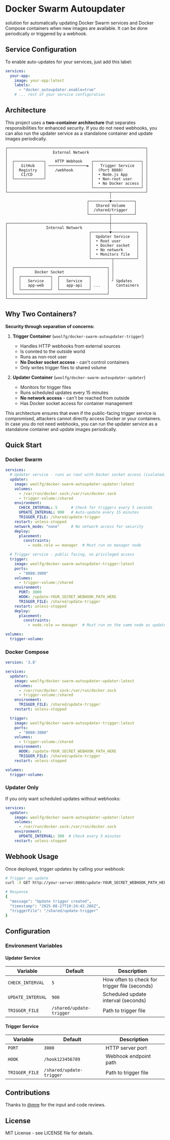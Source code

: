 # Docker Swarm Autoupdater

solution for automatically updating Docker Swarm services and Docker Compose containers when new images are available. It can be done periodically or triggered by a webhook.

## Service Configuration

To enable auto-updates for your services, just add this label:

```yaml
services:
  your-app:
    image: your-app:latest
    labels:
      - "docker_autoupdater.enable=true"
    # ... rest of your service configuration
```

## Architecture

This project uses a **two-container architecture** that separates responsibilities for enhanced security.
If you do not need webhooks, you can also run the updater service as a standalone container and update images
periodically.

```
┌─────────────────────────────────────────────────────────────┐
│                    External Network                         │
│                                                             │
│  ┌─────────────┐    HTTP Webhook    ┌─────────────────────┐ │
│  │   GitHub    │ ─────────────────► │   Trigger Service   │ │
│  │  Registry   │    /webhook        │  (Port 8080)        │ │
│  │   CI/CD     │                    │  • Node.js App      │ │
│  └─────────────┘                    │  • Non-root user    │ │
│                                     │  • No Docker access │ │
│                                     └─────────────────────┘ │
└─────────────────────────────────────────────┬───────────────┘
                                              │
                                    ┌─────────▼──────────┐
                                    │   Shared Volume    │
                                    │  /shared/trigger   │
                                    └─────────┬──────────┘
                                              │
┌─────────────────────────────────────────────┼───────────────┐
│                 Internal Network            │               │
│                                    ┌────────▼───────────┐   │
│                                    │  Updater Service   │   │
│                                    │  • Root user       │   │
│                                    │  • Docker socket   │   │
│                                    │  • No network      │   │
│                                    │  • Monitors file   │   │
│                                    └─────────┬──────────┘   │
│                                              │              │
│  ┌─────────────────────────────────────────┐ │              │
│  │         Docker Socket                   │ │              │
│  │  ┌─────────────┐  ┌─────────────┐       │ │              │
│  │  │   Service   │  │   Service   │       │ ┘ Updates      │
│  │  │   app-web   │  │   app-api   │ ...   │   Containers   │
│  │  └─────────────┘  └─────────────┘       │                │
│  └─────────────────────────────────────────┘                │
└─────────────────────────────────────────────────────────────┘

```

## Why Two Containers?

**Security through separation of concerns:**

1. **Trigger Container** (`woolfg/docker-swarm-autoupdater-trigger`)
   - Handles HTTP webhooks from external sources
   - Is connted to the outside world
   - Runs as non-root user
   - **No Docker socket access** - can't control containers
   - Only writes trigger files to shared volume

2. **Updater Container** (`woolfg/docker-swarm-autoupdater-updater`)
   - Monitors for trigger files
   - Runs scheduled updates every 15 minutes
   - **No network access** - can't be reached from outside
   - Has Docker socket access for container management

This architecture ensures that even if the public-facing trigger service is compromised, attackers cannot directly access Docker or your containers.
In case you do not need webhooks, you can run the updater service as a standalone container and update images periodically.

## Quick Start

### Docker Swarm

```yaml
services:
  # Updater service - runs as root with Docker socket access (isolated)
  updater:
    image: woolfg/docker-swarm-autoupdater-updater:latest
    volumes:
      - /var/run/docker.sock:/var/run/docker.sock
      - trigger-volume:/shared
    environment:
      CHECK_INTERVAL: 5      # Check for triggers every 5 seconds
      UPDATE_INTERVAL: 900   # Auto-update every 15 minutes
      TRIGGER_FILE: /shared/update-trigger
    restart: unless-stopped
    network_mode: "none"     # No network access for security
    deploy:
      placement:
        constraints:
          - node.role == manager  # Must run on manager node

  # Trigger service - public facing, no privileged access
  trigger:
    image: woolfg/docker-swarm-autoupdater-trigger:latest
    ports:
      - "8080:3000"
    volumes:
      - trigger-volume:/shared
    environment:
      PORT: 3000
      HOOK: /update-YOUR_SECRET_WEBHOOK_PATH_HERE
      TRIGGER_FILE: /shared/update-trigger
    restart: unless-stopped
    deploy:
      placement:
        constraints:
          - node.role == manager  # Must run on the same node as updater to be able to share the volume

volumes:
  trigger-volume:
```

### Docker Compose

```yaml
version: '3.8'

services:
  updater:
    image: woolfg/docker-swarm-autoupdater-updater:latest
    volumes:
      - /var/run/docker.sock:/var/run/docker.sock
      - trigger-volume:/shared
    environment:
      TRIGGER_FILE: /shared/update-trigger
    restart: unless-stopped

  trigger:
    image: woolfg/docker-swarm-autoupdater-trigger:latest
    ports:
      - "8080:3000"
    volumes:
      - trigger-volume:/shared
    environment:
      HOOK: /update-YOUR_SECRET_WEBHOOK_PATH_HERE
      TRIGGER_FILE: /shared/update-trigger
    restart: unless-stopped

volumes:
  trigger-volume:
```

### Updater Only

If you only want scheduled updates without webhooks:

```yaml
services:
  updater:
    image: woolfg/docker-swarm-autoupdater-updater:latest
    volumes:
      - /var/run/docker.sock:/var/run/docker.sock
    environment:
      UPDATE_INTERVAL: 300  # Check every 5 minutes
    restart: unless-stopped
```

## Webhook Usage

Once deployed, trigger updates by calling your webhook:

```bash
# Trigger an update
curl -X GET http://your-server:8080/update-YOUR_SECRET_WEBHOOK_PATH_HERE

# Response
{
  "message": "Update trigger created",
  "timestamp": "2025-08-27T10:24:42.266Z",
  "triggerFile": "/shared/update-trigger"
}
```

## Configuration

### Environment Variables

#### Updater Service
| Variable | Default | Description |
|----------|---------|-------------|
| `CHECK_INTERVAL` | `5` | How often to check for trigger file (seconds) |
| `UPDATE_INTERVAL` | `900` | Scheduled update interval (seconds) |
| `TRIGGER_FILE` | `/shared/update-trigger` | Path to trigger file |

#### Trigger Service
| Variable | Default | Description |
|----------|---------|-------------|
| `PORT` | `3000` | HTTP server port |
| `HOOK` | `/hook123456789` | Webhook endpoint path |
| `TRIGGER_FILE` | `/shared/update-trigger` | Path to trigger file |


## Contributions

Thanks to [@mre](https://github.com/mre) for the input and code reviews.

## License

MIT License - see LICENSE file for details.
